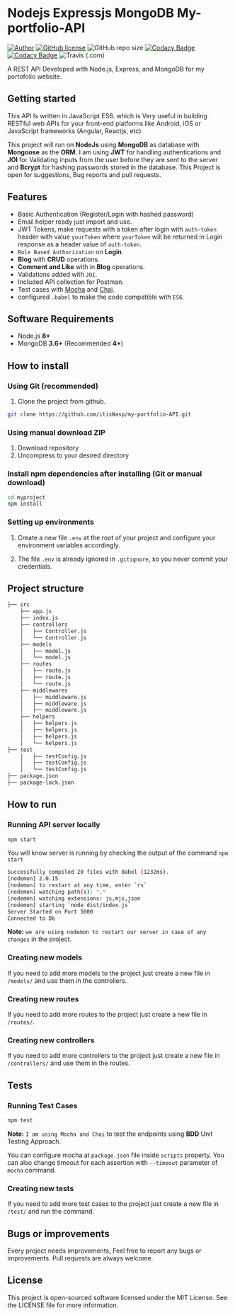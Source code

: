 
# Nodejs Expressjs MongoDB My-portfolio-API

[![Author](http://img.shields.io/badge/author-@maitraysuthar-blue.svg)](https://www.linkedin.com/in/mugisha-israel-98a72721a/) [![GitHub license](https://img.shields.io/github/license/maitraysuthar/rest-api-nodejs-mongodb.svg)](https://github.com/maitraysuthar/rest-api-nodejs-mongodb/blob/master/LICENSE) ![GitHub repo size](https://img.shields.io/github/repo-size/maitraysuthar/rest-api-nodejs-mongodb) [![Codacy Badge](https://api.codacy.com/project/badge/Coverage/b3eb80984adc4671988ffb22d6ad83df)](https://www.codacy.com/manual/maitraysuthar/rest-api-nodejs-mongodb?utm_source=github.com&utm_medium=referral&utm_content=maitraysuthar/rest-api-nodejs-mongodb&utm_campaign=Badge_Coverage) [![Codacy Badge](https://api.codacy.com/project/badge/Grade/b3eb80984adc4671988ffb22d6ad83df)](https://www.codacy.com/manual/maitraysuthar/rest-api-nodejs-mongodb?utm_source=github.com&utm_medium=referral&utm_content=maitraysuthar/rest-api-nodejs-mongodb&utm_campaign=Badge_Grade) ![Travis (.com)](https://img.shields.io/travis/com/maitraysuthar/rest-api-nodejs-mongodb)

A REST API Developed with Node.js, Express, and MongoDB for my portofolio website.

## Getting started

This API Is written in JavaScript ES6. which is Very useful in building  RESTful web APIs for your front-end platforms like Android, iOS or JavaScript frameworks (Angular, Reactjs, etc).

This project will run on **NodeJs** using **MongoDB** as database with **Mongoose** as the **ORM**. I am using **JWT** for handling authentications and **JOI** for Validating inputs from the user before they are sent to the server and **Bcrypt** for hashing passwords stored in the database. 
This Project is open for suggestions, Bug reports and pull requests.


## Features

- Basic Authentication (Register/Login with hashed password)
- Email helper ready just import and use.
- JWT Tokens, make requests with a token after login with `auth-token` header with value `yourToken` where `yourToken` will be returned in Login response as a header value of `auth-token`.
- `Role Based Authorization` on **Login**.
- **Blog** with **CRUD** operations.
- **Comment and Like** with in **Blog** operations.
- Validations added with `JOI`.
- Included API collection for Postman.
- Test cases with [Mocha](https://mochajs.org/) and [Chai](https://www.chaijs.com/).
- configured `.babel` to make the code compatible with `ES6`.

## Software Requirements

- Node.js **8+**
- MongoDB **3.6+** (Recommended **4+**)

## How to install

### Using Git (recommended)

1.  Clone the project from github.

```bash
git clone https://github.com/itisWasp/my-portfolio-API.git
```

### Using manual download ZIP

1.  Download repository
2.  Uncompress to your desired directory

### Install npm dependencies after installing (Git or manual download)

```bash
cd myproject
npm install
```

### Setting up environments


1.  Create a new file  `.env` at the root of your project and configure your environment variables accordingly.
   
2.  The file `.env` is already ignored in `.gitignore`, so you never commit your credentials.

## Project structure

```sh
├── src    
    ├── app.js
    ├── index.js
    ├── controllers
    │   ├── Controller.js
    │   └── Controller.js
    ├── models
    │   ├── model.js
    │   └── model.js
    ├── routes
    │   ├── route.js
    │   ├── route.js
    │   └── route.js
    ├── middlewares
    │   ├── middleware.js
    │   ├── middleware.js
    │   ├── middleware.js
    ├── helpers
    │   ├── helpers.js
    │   ├── helpers.js
    │   ├── helpers.js
    │   └── helpers.js
├── test
    │   ├── testConfig.js
    │   ├── testConfig.js
    │   └── testConfig.js
├── package.json
├── package-lock.json            
```

## How to run

### Running API server locally

```bash
npm start
```

You will know server is running by checking the output of the command `npm start`

```bash
Successfully compiled 20 files with Babel (1232ms).
[nodemon] 2.0.15
[nodemon] to restart at any time, enter `rs`
[nodemon] watching path(s): *.*
[nodemon] watching extensions: js,mjs,json
[nodemon] starting `node dist/index.js`
Server Started on Port 5000
Connected to Db
```

**Note:** `we are using nodemon to restart our server in case of any changes` in the project.

### Creating new models

If you need to add more models to the project just create a new file in `/models/` and use them in the controllers.

### Creating new routes

If you need to add more routes to the project just create a new file in `/routes/`.

### Creating new controllers

If you need to add more controllers to the project just create a new file in `/controllers/` and use them in the routes.

## Tests

### Running Test Cases

```bash
npm test
```
**Note:** `I am using Mocha and Chai` to test the endpoints using **BDD** Unit Testing Approach.

You can configure mocha at `package.json` file inside `scripts` property. You can also change timeout for each assertion with `--timeout` parameter of `mocha` command.

### Creating new tests

If you need to add more test cases to the project just create a new file in `/test/` and run the command.


## Bugs or improvements

Every project needs improvements, Feel free to report any bugs or improvements. Pull requests are always welcome.

## License

This project is open-sourced software licensed under the MIT License. See the LICENSE file for more information.
